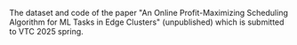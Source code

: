 The dataset and code of the paper "An Online Profit-Maximizing Scheduling Algorithm for ML Tasks in Edge Clusters" (unpublished) which is submitted to VTC 2025 spring.
